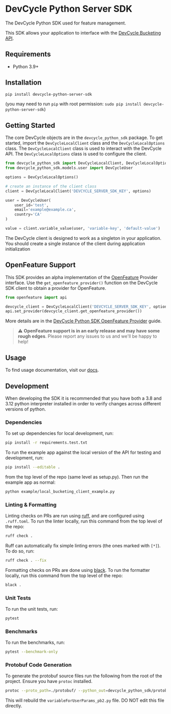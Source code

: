 # DevCycle Python Server SDK

The DevCycle Python SDK used for feature management.

This SDK allows your application to interface with the [DevCycle Bucketing API](https://docs.devcycle.com/bucketing-api/#tag/devcycle).

## Requirements

* Python 3.9+

## Installation

```sh
pip install devcycle-python-server-sdk
```

(you may need to run `pip` with root permission: `sudo pip install devcycle-python-server-sdk`)

## Getting Started

The core DevCycle objects are in the `devcycle_python_sdk` package. To get started, import the `DevCycleLocalClient` class and the `DevCycleLocalOptions` class. The `DevCycleLocalClient` class is used to interact with the DevCycle API. The `DevCycleLocalOptions` class is used to configure the client.

```python
from devcycle_python_sdk import DevCycleLocalClient, DevCycleLocalOptions
from devcycle_python_sdk.models.user import DevCycleUser

options = DevCycleLocalOptions()

# create an instance of the client class
client = DevCycleLocalClient('DEVCYCLE_SERVER_SDK_KEY', options)

user = DevCycleUser(
    user_id='test',
    email='example@example.ca',
    country='CA'
)

value = client.variable_value(user, 'variable-key', 'default-value')
```

The DevCycle client is designed to work as a singleton in your application. You should create a single instance of the client during application initialization

## OpenFeature Support

This SDK provides an alpha implementation of the [OpenFeature](https://openfeature.dev/) Provider interface. Use the `get_openfeature_provider()` function on the DevCycle SDK client to obtain a provider for OpenFeature.

```python
from openfeature import api

devcycle_client = DevCycleLocalClient('DEVCYCLE_SERVER_SDK_KEY', options)
api.set_provider(devcycle_client.get_openfeature_provider())
```

More details are in the [DevCycle Python SDK OpenFeature Provider](OpenFeature.md) guide.

> :warning: **OpenFeature support is in an early release and may have some rough edges**. Please report any issues to us and we'll be happy to help!

## Usage

To find usage documentation, visit our [docs](https://docs.devcycle.com/docs/sdk/server-side-sdks/python#usage).

## Development

When developing the SDK it is recommended that you have both a 3.8 and 3.12 python interpreter installed in order to verify changes across different versions of python.

### Dependencies

To set up dependencies for local development, run:

```bash
pip install -r requirements.test.txt
```

To run the example app against the local version of the API for testing and development, run:

```bash
pip install --editable .
```

from the top level of the repo (same level as setup.py). Then run the example app as normal:

```bash
python example/local_bucketing_client_example.py
```

### Linting & Formatting

Linting checks on PRs are run using [ruff](https://github.com/charliermarsh/ruff), and are configured using `.ruff.toml`. To run the linter locally, run this command from the top level of the repo:

```bash
ruff check .
```

Ruff can automatically fix simple linting errors (the ones marked with `[*]`). To do so, run:

```bash
ruff check . --fix
```

Formatting checks on PRs are done using [black](https://github.com/psf/black). To run the formatter locally, run this command from the top level of the repo:

```bash
black .
```

### Unit Tests

To run the unit tests, run:

```bash
pytest
```

### Benchmarks

To run the benchmarks, run:

```bash
pytest --benchmark-only
```

### Protobuf Code Generation

To generate the protobuf source files run the following from the root of the project. Ensure you have `protoc` installed.

```bash
protoc --proto_path=./protobuf/ --python_out=devcycle_python_sdk/protobuf --pyi_out=devcycle_python_sdk/protobuf variableForUserParams.proto
```

This will rebuild the `variableForUserParams_pb2.py` file. DO NOT edit this file directly.
